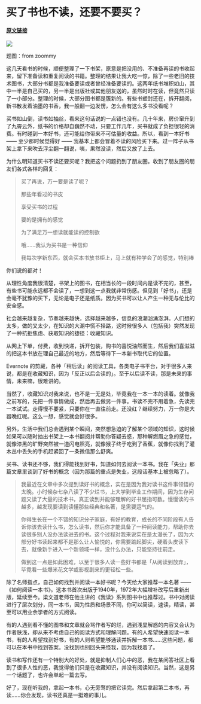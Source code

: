 # 买了书也不读，还要不要买？

#### [原文链接](https://mp.weixin.qq.com/s?__biz=MjM5ODQ2MDIyMA==&mid=2650713060&idx=1&sn=f6cfb8bac38591a6df87b3ebe290166c&chksm=bec065b789b7eca1290b229ad77e1ceca7b3f6de389e8dee5a10ef8b47c2b0a8edf495f9c57a&mpshare=1&scene=1&srcid=0301cCLRYnLwWQBj5dqpl8ej#rd)


![](http://mmbiz.qpic.cn/mmbiz_jpg/JuJRyjO2zcaG6t1ZwEWibWVPiaGL3Ev6sBibo4mdt2ZLuBicFN3Tp9FdxE89eywUW4EMStTseQRgoA8kRPOAlPcOlg/640?wx_fmt=jpeg&tp=webp&wxfrom=5)

题图：from zoommy

这几天看书的时候，顺便整理了一下书架，原意是把没用的、不准备再读的书收起来，留下准备读和重复阅读的书籍。整理的结果让我大吃一惊，除了一些老旧的技术图书，大部分书都是我准备要读或者曾经准备要读的。这两年纸书堆积如山，其中一半是自己买的，另一半是出版社或其他朋友送的，虽然时时在读，但竟然只读了一小部分。整理的时候，大部分图书都是簇新的。有些书塑封还在，拆开翻阅，新书散发着油墨的书香，我一般翻一边发愣，怎么会有这么多书没看呢？

买书如山倒，读书如抽丝，看来这句话说的一点错也没有。几十年来，房价窜升到了九霄云外，纸书的价格却自巍然不动，只要工作几年，买书就成了负担很轻的消费。有时碰到一本好书，还可能给你带来不可估量的收益。所以，看到一本好书 —— 至少那时候觉得好 —— 我基本上都会冒着不读的风险买下来。过一阵子从书架上拿下来吹去浮尘翻一翻说，咦，果然没读，然后又放了上去。

为什么明知道买书不读还要买呢？我把这个问题扔到了朋友圈。收到了朋友圈的朋友们各式各样的回复：

> 买了再说，万一要是读了呢？
>
> 那些年看过的书皮
>
> 享受买书的过程
>
> 要的是拥有的感觉
>
> 为了满足万一想读就能读的控制欲
>
> 哦……我认为买书是一种信仰
>
> 我每次学新东西，就会买本书放书柜上，马上就有种学会了的感觉，特别棒

你们说的都对！

从理性角度我很清楚，书架上的图书，在相当长的一段时间内是读不完的，甚至，有些书可能永远都不会读了，一想到这一点我就非常伤感。但见到「好书」，还是会毫不犹豫的买下，无论是电子还是纸质。因为买书可以让人产生一种无与伦比的安全感。

社会越来越复杂，节奏越来越快，选择越来越多，信息的浪潮汹涌澎湃。人们想的太多，做的又太少，在知识的大潮中慌不择路，这时候很多人（包括我）突然发现了一种抗拒焦虑、获取知识的捷径：收藏知识。

从网上下单，付费，收到快递，拆开包装，购书的喜悦油然而生，然后我们喜滋滋的把这本书放在理自己最近的地方，然后等待下一本新书取代它的位置。

Evernote 的剪藏，各种「稍后读」的阅读工具，各类电子书平台，对于很多人来说，都是在收藏知识，因为「反正以后会读的」。至于以后读不读，那是未来的事情，未来嘛，很难讲的。

当然了，收藏知识对我来说，也不是一无是处，毕竟我在一本一本的读着。就像我之前写的，先把一件事情做成，然后再去做另一件事。书读不完不用着急，先读完一本试试。走得慢不要紧，只要你在一直往前走。还没红？继续努力，万一你是大器晚红呢。这么一想，感觉就会好很多。

另外，生活中我们总会遇到某个瞬间，突然想急迫的了解某个领域的知识，这时候如果可以随时抽出书架上一本书翻阅并帮助你答疑去惑，那种解燃眉之急的感觉，就像漆黑的旷野突然被一道闪电照亮，就像猴子终于吃到了香蕉，就像你找到了灌木丛中丢失的手机赶紧回了一条微信那么舒爽。

买书、读书还不够，我们得能找到好书，知道如何去阅读一本书。我在「失业」那篇文章里谈到了好书的概念（因为那篇的重点是失业，这段话基本上被忽略了）。

> 我最近在文章中多次提到读好书的概念，实在是因为我对读书这件事领悟的太晚。小时候杂七杂八读了不少烂书，上大学到毕业工作期间，因为生存问题又读了大量的技术书，真正读到并能够理解的好书屈指可数。慢慢读的书越多，越发现要读到读懂那些经典和名著，是需要运气的。
>
> 你得生长在一个不错的知识分子家庭，有好的教育，成长的不同阶段有人告诉你该去读什么书，怎么读书，然后你才能具备了一种阅读能力，帮助你去读很多别人没办法读进去的书。这个过程对我来说实在是太漫长了，因为大部分好书读起来都不是那么让人愉悦的，你需要踮起脚尖，硬着头皮读下去，就像新手进入一个新领域一样，没什么办法，只能坚持往前走。
>
> 做到这一点是如此困难，以至于很多人读一些好书都是「从阅读到放弃」，毕竟看一些爆米花文学或影视剧来的更轻松一些。

除了名师指点，自己如何找到并阅读一本好书呢？今天给大家推荐一本名著 ——《如何阅读一本书》。这本书首次出版于1940年，1972年大幅增补改写后重新出版，延续至今。梁文道老师在他主讲的《我读》系列图书中也推荐过。书中对阅读进行了层次划分，同一本书，因为性质和场景不同，你可以简读，速读，精读，甚至可以用业余学者的方式阅读。

有的人遇到看不懂的图书和文章就会骂作者写的烂，遇到浅显解惑的内容又会认为作者肤浅，却从来不考虑自己的阅读方式和理解问题。有的人希望快速阅读一本书，有的人希望找到好书，有的人则希望能够通读并拆解一本书……这些问题，都可以在本书中找到答案。没找到也别回头来怪我，因为我找着了。

读书和写作还有一个特别大的好处，就是抑制人们心中的恶，我在某问答社区上看到了很多人性的恶，我觉得他们只是在收藏知识，并没有阅读知识。当然，这是另一个话题了，也许会单起一篇去写。

好了，现在听我的，拿起一本书，心无旁骛的把它读完。然后拿起第二本书，再读……你会发现，读书还真是一挺难的事儿。

